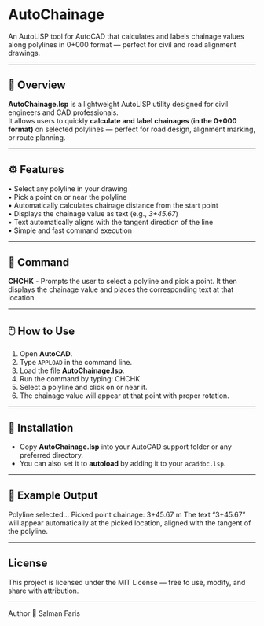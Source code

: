 # AutoChainage
An AutoLISP tool for AutoCAD that calculates and labels chainage values along polylines in 0+000 format — perfect for civil and road alignment drawings.

---

## 📘 Overview  
**AutoChainage.lsp** is a lightweight AutoLISP utility designed for civil engineers and CAD professionals.  
It allows users to quickly **calculate and label chainages (in the 0+000 format)** on selected polylines — perfect for road design, alignment marking, or route planning.

---

## ⚙️ Features  
• Select any polyline in your drawing  
• Pick a point on or near the polyline  
• Automatically calculates chainage distance from the start point  
• Displays the chainage value as text (e.g., *3+45.67*)  
• Text automatically aligns with the tangent direction of the line  
• Simple and fast command execution  

---

## 🧩 Command  

**CHCHK** - Prompts the user to select a polyline and pick a point. It then displays the chainage value and places the corresponding text at that location.

---

## 🖱️ How to Use  
1. Open **AutoCAD**.  
2. Type `APPLOAD` in the command line.  
3. Load the file **AutoChainage.lsp**.  
4. Run the command by typing:
   CHCHK
5. Select a polyline and click on or near it.
6. The chainage value will appear at that point with proper rotation.

---

## 📁 Installation  
- Copy **AutoChainage.lsp** into your AutoCAD support folder or any preferred directory.  
- You can also set it to **autoload** by adding it to your `acaddoc.lsp`.

---

## 🧮 Example Output  

Polyline selected...
Picked point chainage: 3+45.67 m
The text “3+45.67” will appear automatically at the picked location, aligned with the tangent of the polyline.

---

## License

This project is licensed under the MIT License — free to use, modify, and share with attribution.

---

Author
👤 Salman Faris

